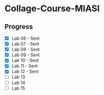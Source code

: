 # Collage-Course-MIASI

## Progress
- [x] Lab 06 - Sent
- [x] Lab 07 - Sent
- [x] Lab 08 - Sent
- [x] Lab 09 - Sent
- [x] Lab 10 - Sent
- [x] Lab 11 - Sent
- [x] Lab 12 - Sent
- [ ] Lab 13
- [ ] Lab 14
- [ ] Lab 15

